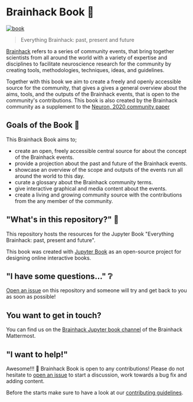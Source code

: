 # Brainhack Book :book:

[![book](https://github.com/brainhackorg/brainhack_jupyter_book/workflows/book/badge.svg?branch=main)](https://github.com/brainhackorg/brainhack_jupyter_book/actions/workflows/deploy_book.yml?query=branch%3Amain)

> Everything Brainhack: past, present and future

[Brainhack](https://brainhack.org) refers to a series of community events, that bring
together scientists from all around the world with a variety of expertise and
disciplines to facilitate neuroscience research for the community by creating
tools, methodologies, techniques, ideas, and guidelines.

Together with this book we aim to create a freely and openly accessible source
for the community, that gives a gives a general overview about the aims, tools,
and the outputs of the Brainhack events, that is open to the community's
contributions. This book is also created by the Brainhack community as a
supplement to the [Neuron, 2020 community paper](https://psyarxiv.com/rytjq/)

## Goals of the Book :dart:

This Brainhack Book aims to;

- create an open, freely accessible central source for about the concept of the
  Brainhack events.
- provide a projection about the past and future of the Brainhack events.
- showcase an overview of the scope and outputs of the events run all around the
  world to this day.
- curate a glossary about the Brainhack community terms.
- give interactive graphical and media content about the events.
- create a living and growing community source with the contributions from the
  any member of the community.

## "What's in this repository?" :file_folder:

This repository hosts the resources for the Jupyter Book "Everything Brainhack:
past, present and future".

This book was created with [Jupyter Book](https://jupyterbook.org/intro.html) as
an open-source project for designing online interactive books.

## "I have some questions..." :grey_question:

[Open an issue](https://github.com/brainhackorg/brainhack_jupyter_book/issues/new/choose) on this repository and someone will try and get back to you as soon as possible!

## You want to get in touch?

You can find us on the
[Brainhack Jupyter book channel](https://mattermost.brainhack.org/brainhack/channels/brainhack_paper_jupyterbook)
of the Brainhack Mattermost.

## "I want to help!"

 Awesome!!! :rocket: Brainhack Book is open to any contributions! Please do not hesitate to [open an issue](https://github.com/brainhackorg/brainhack_jupyter_book/issues/new/choose) to start a discussion, work towards a bug fix and adding content. 

Before the starts make sure to have a look at our [contributing guidelines](./CONTRIBUTING.md).
